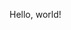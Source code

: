 Hello, world!

<!---
FSXplay/FSXplay is a ✨ special ✨ repository because its `README.md` (this file) appears on your GitHub profile.
You can click the Preview link to take a look at your changes.
--->
